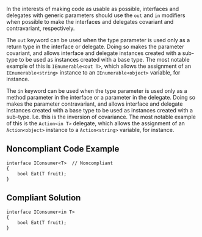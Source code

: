 
In the interests of making code as usable as possible, interfaces and delegates with generic parameters should use the `out` and `in` modifiers when possible to make the interfaces and delegates covariant and contravariant, respectively.

The `out` keyword can be used when the type parameter is used only as a return type in the interface or delegate. Doing so makes the parameter covariant, and allows interface and delegate instances created with a sub-type to be used as instances created with a base type. The most notable example of this is `IEnumerable<out T>`, which allows the assignment of an `IEnumerable<string>` instance to an `IEnumerable<object>` variable, for instance.

The `in` keyword can be used when the type parameter is used only as a method parameter in the interface or a parameter in the delegate. Doing so makes the parameter contravariant, and allows interface and delegate instances created with a base type to be used as instances created with a sub-type. I.e. this is the inversion of covariance. The most notable example of this is the `Action<in T>` delegate, which allows the assignment of an `Action<object>` instance to a `Action<string>` variable, for instance.

## Noncompliant Code Example


    interface IConsumer<T>  // Noncompliant
    {
        bool Eat(T fruit);
    }


## Compliant Solution


    interface IConsumer<in T>
    {
        bool Eat(T fruit);
    }

